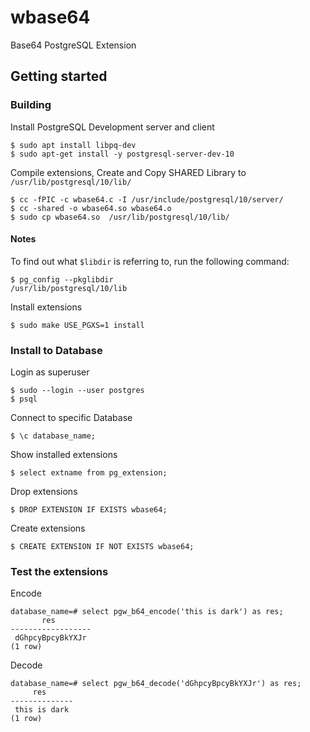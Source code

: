 # wbase64

Base64 PostgreSQL Extension

## Getting started

### Building
Install PostgreSQL Development server and client
```shell
$ sudo apt install libpq-dev
$ sudo apt-get install -y postgresql-server-dev-10
```

Compile extensions, Create and Copy SHARED Library to `/usr/lib/postgresql/10/lib/`
```shell
$ cc -fPIC -c wbase64.c -I /usr/include/postgresql/10/server/
$ cc -shared -o wbase64.so wbase64.o
$ sudo cp wbase64.so  /usr/lib/postgresql/10/lib/
```

#### Notes
To find out what `$libdir` is referring to, run the following command:
```shell
$ pg_config --pkglibdir
/usr/lib/postgresql/10/lib
```

Install extensions
```shell
$ sudo make USE_PGXS=1 install
```

### Install to Database

Login as superuser
```shell
$ sudo --login --user postgres
$ psql
```

Connect to specific Database
```shell
$ \c database_name;
```

Show installed extensions
```shell
$ select extname from pg_extension;
```

Drop extensions
```shell
$ DROP EXTENSION IF EXISTS wbase64;
```

Create extensions
```shell
$ CREATE EXTENSION IF NOT EXISTS wbase64;
```

### Test the extensions

Encode
```shell
database_name=# select pgw_b64_encode('this is dark') as res;
       res
------------------
 dGhpcyBpcyBkYXJr
(1 row)
```

Decode
```shell
database_name=# select pgw_b64_decode('dGhpcyBpcyBkYXJr') as res;
     res      
--------------
 this is dark
(1 row)
```